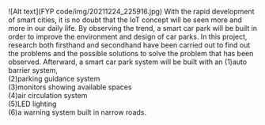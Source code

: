 ![Alt text](FYP code/img/20211224_225916.jpg)
With the rapid development of smart cities, it is no doubt that the IoT concept will be seen more and more in our daily life. By observing the trend, a smart car park will be built in order to improve the environment and design of car parks.
In this project, research both firsthand and secondhand have been carried out to find out the problems and the possible solutions to solve the problem that has been observed. Afterward, a smart car park system will be built with an 
(1)auto barrier system, <br>
(2)parking guidance system <br>
(3)monitors showing available spaces <br>
(4)air circulation system <br>
(5)LED lighting <br>
(6)a warning system built in narrow roads. <br>
